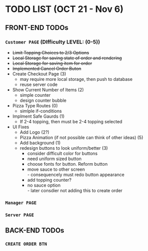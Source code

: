# TODO LIST (OCT 21 - Nov 6)

## FRONT-END TODOs

### `Customer PAGE` (DIfficulty LEVEL: (0-5))

- <del>Limit Topping Choices to 2/3 Options</del>
- <del>Local Storage for saving state of order and rendering</del>
- <del>Local Storage for saving item for order</del>
- <del>Implemented Cancel Order Buton </del>
- Create Checkout Page (3)
  - may require more local storage, then push to database
  - reuse server code
- Show Current Number of Items (2)
  - simple counter
  - design counter bubble
- Pizza Type Routes (0)
  - simlple if-conditions
- Implment Safe Gaurds (1)
  - If 2-4 topping, then must be 2-4 topping selected
- UI Fixes
  - Add Logo (2?)
  - Pizza Animation (if not possible can think of other ideas) (5)
  - Add background (1)
  - redesign buttons to look uniform/better (3)
    - consider difficult color for buttons
    - need uniform sized button
    - choose fonts for button. Reform button
    - <div>move sauce to other screen</div>
      - consequencely must redo button appearance
    - add topping counter?
    - <div>no sauce option</div>
      - later consdier not adding this to create order

### `Manager PAGE`

### `Server PAGE`

## BACK-END TODOs

### `CREATE ORDER BTN`
